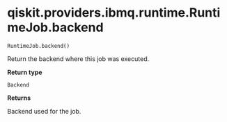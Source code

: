 # qiskit.providers.ibmq.runtime.RuntimeJob.backend

`RuntimeJob.backend()`

Return the backend where this job was executed.

**Return type**

`Backend`

**Returns**

Backend used for the job.
